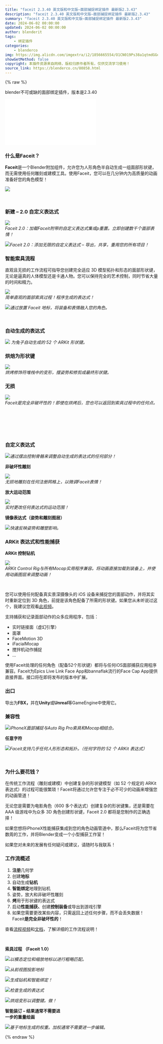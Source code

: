 ```yaml
---
title: "faceit 2.3.40 英文版和中文版–面部捕捉绑定插件 最新版2.3.43"
description: "faceit 2.3.40 英文版和中文版–面部捕捉绑定插件 最新版2.3.43"
summary: "faceit 2.3.40 英文版和中文版–面部捕捉绑定插件 最新版2.3.43"
date: 2024-06-02 00:00:00
updated: 2024-06-02 00:00:00
author: blenderit
tags: 
    - 绑定插件
categories:
    - blenderco
img: https://img.alicdn.com/imgextra/i2/1856665554/O1CN019Ps38a1qtmdGGo686_!!1856665554.jpg
showGetMethod: false
copyright: 本插件资源来自网络，版权归原作者所有，仅供交流学习使用！
source_link: https://blenderco.cn/80858.html
---
```


{% raw %}
<p>blender不可或缺的面部绑定插件，版本是2.3.40</p><p><iframe src="//player.bilibili.com/player.html?aid=803789044&amp;bvid=BV1dy4y1T7gy&amp;cid=361038964&amp;page=1" frameborder="no" scrolling="no" allowfullscreen="allowfullscreen"> </iframe></p><h3>什么是Faceit？</h3><p><strong>Faceit</strong>是一个Blender附加组件，允许您为人形角色半自动生成一组面部形状键，而无需使用任何雕刻或建模工具。使用Faceit，您可以在几分钟内为高质量的动画准备好您的角色模型！</p><p><img src="https://img.c4dco.com/img/C4Dmx20211125145143.png"></p><p> </p><h3>新建 – 2.0 自定义表达式</h3><p><img src="https://markets-rails.s3.amazonaws.com/cache/5060af0c524405c6a607ae3bb3e3271f.gif"><br>
<i>Faceit 2.0：加载</i><i>Faceit附带的自定义表达式集或p重置。立即创建数千个面部表情！</i></p><p><img src="https://markets-rails.s3.amazonaws.com/cache/716fbd5096a601d4ec3c9e9cf0f879d7.gif"><i><span class="fr-img-caption fr-fic fr-dib"><span class="fr-img-wrap"><span class="fr-inner">Faceit 2.0：添加无限的自定义表达式 – 导出，共享，重用您的所有项目！<br>
</span></span></span></i></p><h3><span class="fr-img-caption fr-fic fr-dib"><span class="fr-img-wrap"><span class="fr-inner">智能索具流程</span></span></span></h3><p><span class="fr-img-caption fr-fic fr-dib"><span class="fr-img-wrap"><span class="fr-inner">直观且无损的工作流程可指导您创建完全适应 3D 模型拓扑和形态的面部形状键，无论是逼真的人体模型还是卡通人物。您可以保持完全的艺术控制，同时节省大量的时间和精力。</span></span></span></p><p><img src="https://markets-rails.s3.amazonaws.com/cache/9960970e005b53e2095dde97193451fa.gif"><br>
<i>简单直观的面部索具过程！程序生成的表达式！</i></p><p><img src="https://markets-rails.s3.amazonaws.com/cache/1e47ddb0266146edc764ace34ad1d092.gif"><i>通过放置 Faceit 地标，将装备和表情融入您的角色。</i><br>
<i></i></p><p> </p><h3><span class="fr-img-caption fr-fic fr-dib"><span class="fr-img-wrap"><span class="fr-inner">自动生成的表达式</span></span></span></h3><p><img src="https://markets-rails.s3.amazonaws.com/cache/677311ee727875c74c8d7d7e7c1311f3.gif"> <span class="fr-img-caption fr-fic fr-dib"><span class="fr-img-wrap"><span class="fr-inner"><i>为兔子自动生成的 52 个 ARKit 形状键。</i></span></span></span></p><h3>烘焙为形状键</h3><p><img src="https://markets-rails.s3.amazonaws.com/cache/81200ec23a1be1685f1eaef32957cf72.gif"><br>
<i>烘烤修饰符堆栈中的变形，摆姿势和修剪成最终形状键。</i></p><h3>无损</h3><p><img src="https://markets-rails.s3.amazonaws.com/cache/cfad4ca8d151e2294cac6ab242ac662e.gif"><br>
<i>Faceit是完全非破坏性的！即使在烘烤后，您也可以返回到索具过程中的任何点。</i></p><p> </p><p> </p><p> </p><h3>自定义表达式</h3><p><img src="https://markets-rails.s3.amazonaws.com/cache/56a4660f47bff1cc728953e97f036c09.gif"><i>通过摆出控制骨骼来调整自动生成的表达式的任何部分！</i></p><p><b>非破坏性雕刻</b></p><p><img src="https://markets-rails.s3.amazonaws.com/cache/ea8553ac7c172c40c4ab58642485fcc1.gif"><br>
<i>无损地雕刻在任何注册网格上，以微调Faceit表情！</i></p><p><b>放大运动范围</b></p><p><img src="https://markets-rails.s3.amazonaws.com/cache/1e067827164368a17de65ce811ebe684.gif"><br>
<i>实时更改任何表达式的运动范围！</i></p><p><b>镜像表达式<i></i>（姿势和雕刻图层）</b><i><br>
</i></p><p><img src="https://markets-rails.s3.amazonaws.com/cache/87960710549231fa344f2e759634a220.gif"><i>快速反映姿势和雕塑影响。</i><br>
<i></i></p><h3>ARKit 表达式和性能捕获</h3><p><span class="fr-img-caption fr-fic fr-dib"><span class="fr-img-wrap"><span class="fr-inner"><b>ARKit 控制钻机</b><i><br>
</i></span></span></span></p><p><img src="https://markets-rails.s3.amazonaws.com/cache/8214403e9e3358ab0875573473fdefc7.gif"><br>
<i>ARKit Control Rig与所有Mocap实用程序兼容。将动画直接加载到装备上，并使用动画图层来调整动画！</i></p><p> </p><p>您可以使用任何配备真实景深摄像头的 iOS 设备来捕捉您的面部动作，并将其实时重新定位到 3D 角色，前提是该角色配备了所需的形状键。如果您从未听说过这个，我建议您观看<a href="https://www.youtube.com/watch?v=i51CizUXd7A" target="_blank" rel="noopener">此视频</a>。</p><p>支持捕获和记录面部动作的众多应用程序，包括：</p><ul>
<li>实时链接面（虚幻引擎）</li>
<li>面罩</li>
<li>FaceMotion 3D</li>
<li>iFacialMocap</li>
<li>搅拌机动作捕捉</li>
<li>…</li>
</ul><p>使用Faceit处理的任何角色（配备52个形状键）都将与任何iOS面部捕获应用程序兼容。Faceit为Epics Live Link Face App和bannaflak流行的Face Cap App提供直接界面。接口将在即将发布的版本中扩展。</p><h3>出口</h3><p>导出为<b>FBX，</b>并在<b>Unity</b>或<b>Unreal</b>等GameEngine中使用它。</p><h3>兼容性</h3><p><span class="fr-img-caption fr-fic fr-dib"><span class="fr-img-wrap"><img src="https://s3.amazonaws.com/markets-rails/uploads%2F1598696347333-lindley_rig_01.gif"><i><span class="fr-inner">iPhoneX面部捕捉与Auto Rig Pro索具和Mocap相结合。<br>
</span></i></span></span></p><p><b>任意字符</b></p><p><span class="fr-img-caption fr-fic fr-dib"><span class="fr-img-wrap"><img src="https://s3.amazonaws.com/markets-rails/uploads%2F1596529971786-res_combined_all_expressions_03.gif"><i><span class="fr-inner">Faceit支持几乎任何人形形态和拓扑。（任何字符的 52 个 ARKit 表达式）</span></i></span></span></p><p> </p><h3>为什么要花钱？</h3><p>在传统工作流程（雕刻或建模）中创建复杂的形状键模型（如 52 个规定的 ARKit 表达式）的过程可能很繁琐！Faceit将通过允许您专注于必不可少的动画来增强您的动画管道！</p><p>无论您是需要为电影角色（600 多个表达式）创建复杂的形状键集，还是需要在 AAA 级游戏中为众多 3D 角色创建形状键，Faceit 2.0 都将是您制作的正确选择！</p><p>如果您想将iPhoneX性能捕获集成到您的角色动画管道中，那么Faceit将为您节省数周的工作，并将Blender变成一个小型捕获工作室！</p><p>如果您对未来的发展有任何疑问或建议，请随时与我联系！</p><h3>工作流概述</h3><ol>
<li><b>注册</b>几何学</li>
<li>创建<b>地标</b></li>
<li>自动生成<b>钻机</b></li>
<li><b>智能绑定</b>地理到钻机</li>
<li>姿势，放大和非破坏性雕刻</li>
<li><b>烤</b>用于形状键的表达式</li>
<li>启动<b>性能捕获、</b>创建<b>控制装备</b>或导出到游戏引擎</li>
<li>如果您需要更改某些内容，只需返回上述任何步骤，而不会丢失数据！<br>
Faceit<b>是完全非破坏性的</b>！</li>
</ol><p>查看<a href="https://www.youtube.com/channel/UCd9tuyJyFfnUo-pUh5V3uYQ" target="_blank" rel="noopener">流程视频</a>和<a href="https://faceit-doc.readthedocs.io/en/latest/" target="_blank" rel="noopener">文档</a>，了解详细的工作流程说明！</p><p> </p><p><b>索具过程 （Faceit 1.0）</b></p><p><span class="fr-img-caption fr-fic fr-dib"><span class="fr-img-wrap"><img src="https://s3.amazonaws.com/markets-rails/uploads%2F1596561125699-register_lm.gif"><i><span class="fr-inner">以模态定位和缩放地标以进行粗略匹配。</span></i></span></span></p><p><span class="fr-img-caption fr-fic fr-dib"><span class="fr-img-wrap"><img src="https://s3.amazonaws.com/markets-rails/uploads%2F1596561298974-register_lm_0.gif"><i><span class="fr-inner">从前视图投影地标</span></i></span></span></p><p><span class="fr-img-caption fr-fic fr-dib"><span class="fr-img-wrap"><img src="https://s3.amazonaws.com/markets-rails/uploads%2F1596561466959-generate_rig.gif"><i><span class="fr-inner">生成钻机和智能绑定！</span></i></span></span></p><p><span class="fr-img-caption fr-fic fr-dib"><span class="fr-img-wrap"><img src="https://s3.amazonaws.com/markets-rails/uploads%2F1596560989539-animate_0.gif"><i><span class="fr-inner">检查生成的表达式</span></i></span></span></p><p><span class="fr-img-caption fr-fic fr-dib"><span class="fr-img-wrap"><img src="https://s3.amazonaws.com/markets-rails/uploads%2F1596561722897-bake_cody_0.gif"><i><span class="fr-inner">烘焙变形以调整键。做！</span></i></span></span></p><p><strong>智能装订 – 结果通常不需要进<br>
一步的重量绘画</strong></p><p><span class="fr-img-caption fr-fic fr-dib"><span class="fr-img-wrap"><img src="https://s3.amazonaws.com/markets-rails/uploads%2F1598905355950-smart_bind_00.jpg"><i><span class="fr-inner">基于地标生成的权重。加权通常不需要进一步编辑。</span></i></span></span></p>
<div style="display: none">blenderco</div>
{% endraw %}